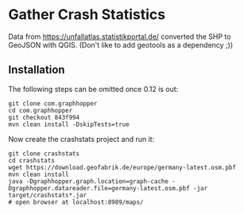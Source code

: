 # Gather Crash Statistics

Data from https://unfallatlas.statistikportal.de/ converted the SHP to GeoJSON with QGIS.
(Don't like to add geotools as a dependency ;))

## Installation

The following steps can be omitted once 0.12 is out:

```
git clone com.graphhopper
cd com.graphhopper
git checkout 843f994
mvn clean install -DskipTests=true
```

Now create the crashstats project and run it:

```
git clone crashstats
cd crashstats
wget https://download.geofabrik.de/europe/germany-latest.osm.pbf
mvn clean install
java -Dgraphhopper.graph.location=graph-cache -Dgraphhopper.datareader.file=germany-latest.osm.pbf -jar target/crashstats*.jar
# open browser at localhost:8989/maps/
```